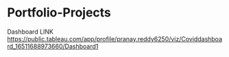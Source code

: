 # Portfolio-Projects
Dashboard LINK https://public.tableau.com/app/profile/pranay.reddy6250/viz/Coviddashboard_16511688973660/Dashboard1
